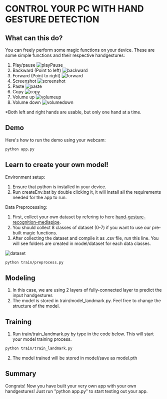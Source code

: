 # CONTROL YOUR PC WITH HAND GESTURE DETECTION

## What can this do?
You can freely perform some magic functions on your device. These are some simple functions and their respective handgestures: 
1. Play/pause
![playPause](pictures/playpause.jpeg)
2. Backward (Point to left)
![backward](pictures/backward.jpeg)
3. Forward (Point to right)
![forward](pictures/forward.jpeg)
4. Screenshot
![screenshot](pictures/screenshot.jpeg)
5. Paste
![paste](pictures/paste.jpeg)
6. Copy
![copy](pictures/copy.jpeg)
7. Volume up
![volumeup](pictures/volumeup.jpeg)
8. Volume down
![volumedown](pictures/volumedown.jpeg)

*Both left and right hands are usable, but only one hand at a time.
## Demo
Here's how to run the demo using your webcam:
```bash
python app.py
```

## Learn to create your own model!
Environment setup:
1. Ensure that python is installed in your device.
2. Run createEnv.bat by double clicking it, it will install all the requirements needed for the app to run.

Data Preprocessing:
1. First, collect your own dataset by refering to here [hand-gesture-recognition-mediapipe](https://github.com/kinivi/hand-gesture-recognition-mediapipe). 
2. You should collect 8 classes of dataset (0-7) if you want to use our pre-built magic functions.
3. After collecting the dataset and compile it as .csv file, run this line.
You will see folders are created in model/dataset for each data classes.

![dataset](pictures/dataset.JPG)
```bash
python train/preprocess.py
```
## Modeling
1. In this case, we are using 2 layers of fully-connected layer to predict the input handgestures
2. The model is stored in train/model_landmark.py. Feel free to change the structure of the model.

## Training 
1. Run train/train_landmark.py by type in the code below. This will start your model training process.
```bash
python train/train_landmark.py
```
2. The model trained will be stored in model/save as model.pth

## Summary
Congrats! Now you have built your very own app with your own handgestures! Just run "python app.py" to start testing out your app.